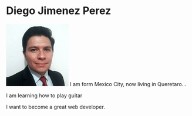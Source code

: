 # Diego Jimenez Perez
![Diego](1129-0-4.jpg)
I am form Mexico City, now living in Queretaro...

I am learning how to play guitar

I want to become a great web developer.

